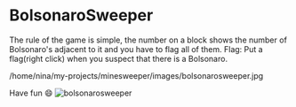 # BolsonaroSweeper

The rule of the game is simple, the number on a block shows the number of Bolsonaro's adjacent to it and you have to flag all of them.
Flag: Put a flag(right click) when you suspect that there is a Bolsonaro.

/home/nina/my-projects/minesweeper/images/bolsonarosweeper.jpg

Have fun 😄
![bolsonarosweeper](https://user-images.githubusercontent.com/79299205/139634532-a83361b6-47f1-4370-a362-918d297e9073.jpg)

